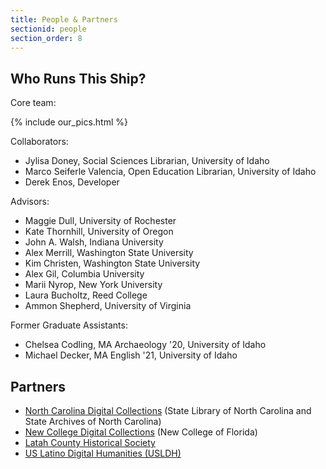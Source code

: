 ```yaml
---
title: People & Partners
sectionid: people
section_order: 8
---
```

## Who Runs This Ship? 

Core team:

{% include our_pics.html %}

Collaborators: 

- Jylisa Doney, Social Sciences Librarian, University of Idaho
- Marco Seiferle Valencia, Open Education Librarian, University of Idaho
- Derek Enos, Developer

Advisors: 

- Maggie Dull, University of Rochester
- Kate Thornhill, University of Oregon
- John A. Walsh, Indiana University
- Alex Merrill, Washington State University
- Kim Christen, Washington State University
- Alex Gil, Columbia University
- Marii Nyrop, New York University
- Laura Bucholtz, Reed College
- Ammon Shepherd, University of Virginia

Former Graduate Assistants:

- Chelsea Codling, MA Archaeology '20, University of Idaho
- Michael Decker, MA English '21, University of Idaho

## Partners

- [North Carolina Digital Collections](http://digital.ncdcr.gov/) (State Library of North Carolina and State Archives of North Carolina)
- [New College Digital Collections](https://dss.ncf.edu/digitalcollections/) (New College of Florida)
- [Latah County Historical Society](https://www.latahcountyhistoricalsociety.org/)
- [US Latino Digital Humanities (USLDH)](https://artepublicopress.com/digital-humanities/)
